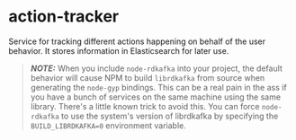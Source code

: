 # action-tracker
Service for tracking different actions happening on behalf of the user behavior. It stores information in Elasticsearch for later use.

> **_NOTE:_**  When you include `node-rdkafka` into your project, the default behavior will cause NPM to build `librdkafka` from source when generating the `node-gyp` bindings. This can be a real pain in the ass if you have a bunch of services on the same machine using the same library.
> There's a little known trick to avoid this. You can force `node-rdkafka` to use the system's version of librdkafka by specifying the `BUILD_LIBRDKAFKA=0` environment variable.